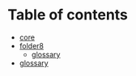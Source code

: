 # Table of contents

* [core](README.md)
* [folder8](folder8/README.md)
  * [glossary](folder8/glossary.md)
* [glossary](glossary.md)
